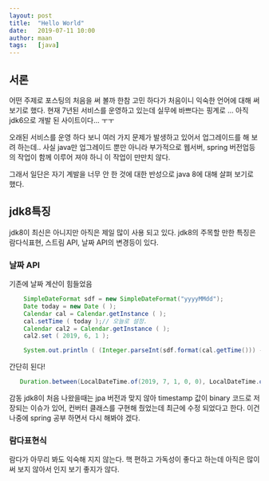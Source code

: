 ```yaml
---
layout: post
title:  "Hello World"
date:   2019-07-11 10:00
author: maan
tags:	[java]
---
```


## 서론 
어떤 주제로 포스팅의 처음을 써 볼까 한참 고민 하다가 처음이니 익숙한 언어에 대해 써 보기로 했다. 
현재 7년된 서비스를 운영하고 있는데 실무에 바쁘다는 핑계로 ... 아직 jdk6으로 개발 된 사이트이다... ㅜㅜ

오래된 서비스를 운영 하다 보니 여러 가지 문제가 발생하고 있어서 업그레이드를 해 보려 하는데..
사실 java만 업그레이드 뿐만 아니라 부가적으로 웹서버, spring 버전업등의 작업이 함께 이루어 져야 하니 이 작업이 만만치 않다. 

그래서 일단은 자기 계발을 너무 안 한 것에 대한 반성으로 java 8에 대해 살펴 보기로 했다. 

## jdk8특징
jdk8이 최신은 아니지만 아직은 제일 많이 사용 되고 있다. 
jdk8의 주목할 만한 특징은 람다식표현, 스트림 API, 날짜 API의 변경등이 있다. 


### 날짜 API 
기존에 날짜 계산이 힘들었음
```java 
    SimpleDateFormat sdf = new SimpleDateFormat("yyyyMMdd");
    Date today = new Date ( );
    Calendar cal = Calendar.getInstance ( );
    cal.setTime ( today );// 오늘로 설정.
    Calendar cal2 = Calendar.getInstance ( );
    cal2.set ( 2019, 6, 1 );

    System.out.println ( (Integer.parseInt(sdf.format(cal.getTime())) - Integer.parseInt(sdf.format(cal2.getTime()))) );
```
간단히 된다!
```java
   Duration.between(LocalDateTime.of(2019, 7, 1, 0, 0), LocalDateTime.of(2019, 7, 10, 0, 0)).toDays()
```

감동
jdk8이 처음 나왔을때는 jpa 버전과 맞지 않아 timestamp 값이 binary 코드로 저장되는 이슈가 있어, 컨버터 클래스를 구현해 줬었는데
최근에 수정 되었다고 한다.
이건 나중에 spring 공부 하면서 다시 해봐야 겠다.

### 람다표현식
람다가 아무리 봐도 익숙해 지지 않는다.
핵 편하고 가독성이 좋다고 하는데 아직은 많이 써 보지 않아서 인지 보기 좋지가 않다.



